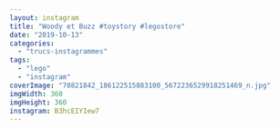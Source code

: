```yaml
---
layout: instagram
title: "Woody et Buzz #toystory #legostore"
date: "2019-10-13"
categories: 
  - "trucs-instagrammes"
tags: 
  - "lego"
  - "instagram"
coverImage: "70821842_186122515883100_5672236529918251469_n.jpg"
imgWidth: 360
imgHeight: 360
instagram: B3hcEIYIew7
---
```

